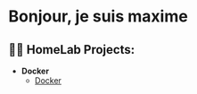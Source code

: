<h1>Bonjour, je suis maxime <br/></h1>

<h2>👨‍💻 HomeLab Projects:</h2>

- <b>Docker</b>
  - [Docker](https://github.com/maxsaintadjutor/Docker)
